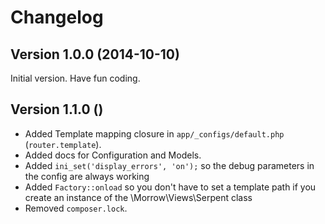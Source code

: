 Changelog
============

Version 1.0.0 (2014-10-10)
-------------

Initial version. Have fun coding.


Version 1.1.0 ()
-------------

* Added Template mapping closure in `app/_configs/default.php` (`router.template`).
* Added docs for Configuration and Models.
* Added `ini_set('display_errors', 'on');` so the debug parameters in the config are always working
* Added `Factory::onload` so you don't have to set a template path if you create an instance of the \Morrow\Views\Serpent class
* Removed `composer.lock`.
